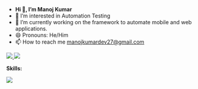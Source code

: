 - **Hi 👋, I’m Manoj Kumar**
- 👀 I’m interested in Automation Testing
- 🌱 I’m currently working on the framework to automate mobile and web applications.
- 😄 Pronouns: He/Him
- 📫 How to reach me manojkumardev27@gmail.com
  
<p align="left">
  <a href="https://www.linkedin.com/in/manoj-kumar-5133422b9/">
    <img src="https://skillicons.dev/icons?i=linkedin" />
  </a>
   <a href="https://github.com/Manojdev27">
    <img src="https://skillicons.dev/icons?i=github" />
  </a>
</p>
<p align ="left">
  <B>Skills:</B>
</p>
 <p align="left">
  <a href="https://skillicons.dev">
    <img src="https://skillicons.dev/icons?i=selenium,java,docker,html,maven,mongodb,mysql,js,jenkins,aws,github" />
  </a>
</p>


<!---
Manojdev27/Manojdev27 is a ✨ special ✨ repository because its `README.md` (this file) appears on your GitHub profile.
You can click the Preview link to take a look at your changes.
--->
